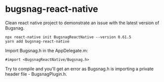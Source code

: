 # bugsnag-react-native
Clean react native project to demonstrate an issue with the latest version of Bugsnag.

```
npx react-native init BugsnagReactNative --version 0.61.5
yarn add bugsnag-react-native
```

Import Bugsnag.h in the AppDelegate.m:

```
#import <BugsnagReactNative/Bugsnag.h>
```

Try to compile and you'll get an error as Bugsnag.h is importing a private header file - BugsnagPlugin.h.

